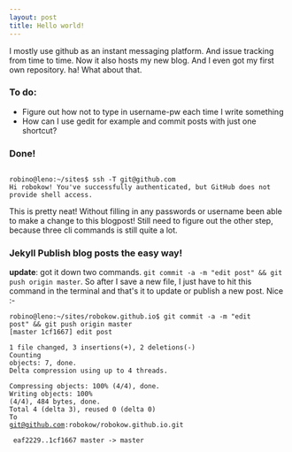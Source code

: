 ```yaml
---
layout: post
title: Hello world!
---
```


I mostly use github as an instant messaging platform. And issue tracking from time to time. Now it also hosts my new blog. And I even got my first own repository. ha! What about that.

<h3>To do:</h3>
<ul><li>Figure out how not to type in username-pw each time I write something</li>
<li>How can I use gedit for example and commit posts with just one shortcut?</li>
</ul>

<h3>Done!</h3>
<code>
robino@leno:~/sites$ ssh -T git@github.com
Hi robokow! You've successfully authenticated, but GitHub does not provide shell access.
</code>

This is pretty neat! Without filling in any passwords or username been able to make a change to this blogpost! Still need to figure out the other step, because three cli commands is still quite a lot.

<h3>Jekyll Publish blog posts the easy way!</h3>
<strong>update</strong>: got it down two commands. <code>git commit -a -m "edit post" && git push origin master</code>. So after I save a new file, I just have to hit this command in the terminal and that's it to update or publish a new post. Nice :-

<code>robino@leno:~/sites/robokow.github.io$ git commit -a -m "edit post" && git push origin master
<br>[master 1cf1667] edit post
<br>1 file changed, 3 insertions(+), 2 deletions(-)
<br>Counting objects: 7, done.
<br>Delta compression using up to 4 threads.
<br>Compressing objects: 100% (4/4), done.
<br>Writing objects: 100% (4/4), 484 bytes, done.
<br>Total 4 (delta 3), reused 0 (delta 0)
<br>To git@github.com:robokow/robokow.github.io.git
<br>  eaf2229..1cf1667  master -> master
</code>

<code>

